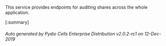 






This service provides endpoints for auditing shares across the whole application.

[:summary]

###### Auto generated by Pydio Cells Enterprise Distribution v2.0.2-rc1 on 12-Dec-2019
